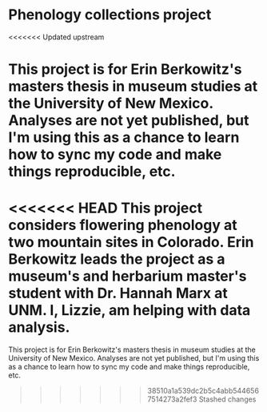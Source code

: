 # Phenology collections project
<<<<<<< Updated upstream

This project is for Erin Berkowitz's masters thesis in museum studies at the University of New Mexico. Analyses are not yet published, but I'm using this as a chance to learn how to sync my code and make things reproducible, etc. 
=======
<<<<<<< HEAD
This project considers flowering phenology at two mountain sites in Colorado. Erin Berkowitz leads the project as a museum's and herbarium master's student with Dr. Hannah Marx at UNM. I, Lizzie, am helping with data analysis. 
=======

This project is for Erin Berkowitz's masters thesis in museum studies at the University of New Mexico. Analyses are not yet published, but I'm using this as a chance to learn how to sync my code and make things reproducible, etc. 
>>>>>>> 38510a1a539dc2b5c4abb5446567514273a2fef3
>>>>>>> Stashed changes


